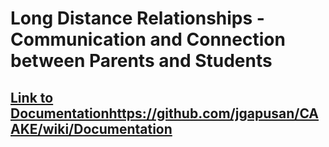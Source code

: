 # Long Distance Relationships - Communication and Connection between Parents and Students

## [Link to Documentation](https://github.com/jgapusan/CAAKE/wiki/Documentation)https://github.com/jgapusan/CAAKE/wiki/Documentation
